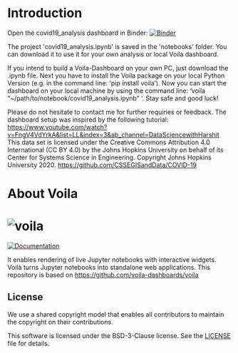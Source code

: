 # Introduction
Open the covid19_analysis dashboard in Binder:
[![Binder](https://mybinder.org/badge_logo.svg)](https://mybinder.org/v2/gh/JayVeezy1/CS50_final_project/master?urlpath=voila%2Ftree%2Fnotebooks)

The project 'covid19_analysis.ipynb' is saved in the 'notebooks' folder. You can download it to use it for your own analysis or local Voila dashboard.

If you intend to build a Voila-Dashboard on your own PC, just download the .ipynb file. Next you have to install the Voila package on your local Python Version (e.g. in the command line: ‘pip install voila’). Now you can start the dashboard on your local machine by using the command line: ‘voila “~/path/to/notebook/covid19_analysis.ipynb” ‘. Stay safe and good luck!

Please do not hesitate to contact me for further requiries or feedback.
The dashboard setup was inspired by the following tutorial: https://www.youtube.com/watch?v=FngV4VdYrkA&list=LL&index=3&ab_channel=DataSciencewithHarshit
This data set is licensed under the Creative Commons Attribution 4.0 International (CC BY 4.0) by the Johns Hopkins University on behalf of its Center for Systems Science in Engineering. Copyright Johns Hopkins University 2020. https://github.com/CSSEGISandData/COVID-19


# About Voila

# ![voila](docs/source/voila-logo.svg)

[![Documentation](http://readthedocs.org/projects/voila/badge/?version=latest)](https://voila.readthedocs.io/en/latest/?badge=latest)

It enables rendering of live Jupyter notebooks with interactive widgets. Voilà turns Jupyter notebooks into standalone web applications. This repository is based on https://github.com/voila-dashboards/voila 


## License

We use a shared copyright model that enables all contributors to maintain the
copyright on their contributions.

This software is licensed under the BSD-3-Clause license. See the
[LICENSE](LICENSE) file for details.
